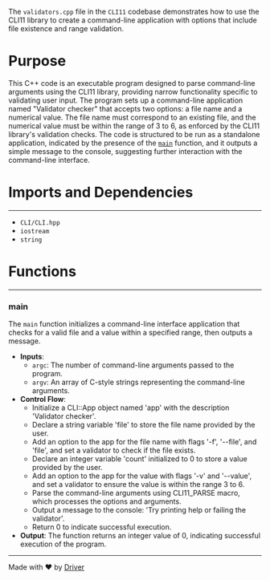 <!--------------------------------------------------------------------------------->
<!-- IMPORTANT: This file is auto-generated by Driver (https://driver.ai). -------->
<!-- Manual edits may be overwritten on future commits. --------------------------->
<!--------------------------------------------------------------------------------->

The `validators.cpp` file in the `CLI11` codebase demonstrates how to use the CLI11 library to create a command-line application with options that include file existence and range validation.

# Purpose
This C++ code is an executable program designed to parse command-line arguments using the CLI11 library, providing narrow functionality specific to validating user input. The program sets up a command-line application named "Validator checker" that accepts two options: a file name and a numerical value. The file name must correspond to an existing file, and the numerical value must be within the range of 3 to 6, as enforced by the CLI11 library's validation checks. The code is structured to be run as a standalone application, indicated by the presence of the [`main`](#main) function, and it outputs a simple message to the console, suggesting further interaction with the command-line interface.
# Imports and Dependencies

---
- `CLI/CLI.hpp`
- `iostream`
- `string`


# Functions

---
### main<!-- {{#callable:main}} -->
The `main` function initializes a command-line interface application that checks for a valid file and a value within a specified range, then outputs a message.
- **Inputs**:
    - `argc`: The number of command-line arguments passed to the program.
    - `argv`: An array of C-style strings representing the command-line arguments.
- **Control Flow**:
    - Initialize a CLI::App object named 'app' with the description 'Validator checker'.
    - Declare a string variable 'file' to store the file name provided by the user.
    - Add an option to the app for the file name with flags '-f', '--file', and 'file', and set a validator to check if the file exists.
    - Declare an integer variable 'count' initialized to 0 to store a value provided by the user.
    - Add an option to the app for the value with flags '-v' and '--value', and set a validator to ensure the value is within the range 3 to 6.
    - Parse the command-line arguments using CLI11_PARSE macro, which processes the options and arguments.
    - Output a message to the console: 'Try printing help or failing the validator'.
    - Return 0 to indicate successful execution.
- **Output**: The function returns an integer value of 0, indicating successful execution of the program.



---
Made with ❤️ by [Driver](https://www.driver.ai/)